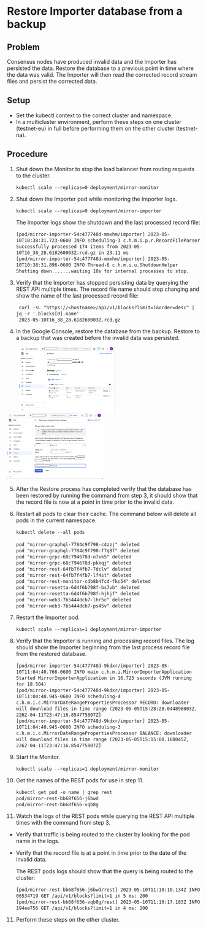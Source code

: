 # Restore Importer database from a backup

## Problem

Consensus nodes have produced invalid data and the Importer has persisted the data. Restore the database to a previous point in time where the data was valid. The Importer will then read the corrected record stream files and persist the corrected data. 

## Setup
* Set the kubectl context to the correct cluster and namespace. 
* In a multicluster environment, perform these steps on one cluster (testnet-eu) in full before performing them on the other cluster (testnet-na).


## Procedure

1. Shut down the Monitor to stop the load balancer from routing requests to the cluster.
    
    ```shell
    kubectl scale --replicas=0 deployment/mirror-monitor
    ```  

2. Shut down the Importer pod while monitoring the Importer logs.

   ```shell
   kubectl scale --replicas=0 deployment/mirror-importer
   ```

   The Importer logs show the shutdown and the last processed record file: 
   ```shell
   [pod/mirror-importer-54c477748d-mmxhm/importer] 2023-05-10T10:38:31.723-0600 INFO scheduling-3 c.h.m.i.p.r.RecordFileParser Successfully processed 174 items from 2023-05-10T16_38_28.618260003Z.rcd.gz in 23.11 ms
   [pod/mirror-importer-54c477748d-mmxhm/importer] 2023-05-10T10:38:31.896-0600 INFO Thread-6 c.h.m.i.u.ShutdownHelper Shutting down.......waiting 10s for internal processes to stop.
   ```

3. Verify that the Importer has stopped persisting data by querying the REST API multiple times. The record file name should stop changing and show the name of the last processed record file:

   ```shell
    curl -sL "https://<hostname>/api/v1/blocks?limit=1&order=desc" | jq -r '.blocks[0].name'
    2023-05-10T16_38_28.618260003Z.rcd.gz
   ``` 

4. In the Google Console, restore the database from the backup. Restore to a backup that was created before the invalid data was persisted. 

&nbsp;&nbsp;&nbsp;&nbsp;&nbsp;&nbsp;&nbsp;&nbsp;[<img src="backup1.png" width="250"/>](backup1.png "Google Cloud Backups")
[<img src="backup2.png" width="250"/>](backup2.png "Restore from Backup")

5. After the Restore process has completed verify that the database has been restored by running the command from step 3, it should show that the record file is now at a point in time prior to the invalid data.

6. Restart all pods to clear their cache. The command below will delete all pods in the current namespace.
 
   ```shell
   kubectl delete --all pods
   
   pod "mirror-graphql-7784c9f798-c4zzj" deleted
   pod "mirror-graphql-7784c9f798-f7q8f" deleted
   pod "mirror-grpc-68c794678d-n7xk5" deleted
   pod "mirror-grpc-68c794678d-pkkqj" deleted
   pod "mirror-rest-64fb7f4fb7-7dclv" deleted
   pod "mirror-rest-64fb7f4fb7-lf4st" deleted
   pod "mirror-rest-monitor-cdb8b4fcd-fkc54" deleted
   pod "mirror-rosetta-6d4f6b798f-bs7vb" deleted
   pod "mirror-rosetta-6d4f6b798f-hjhjf" deleted
   pod "mirror-web3-7b5444dcb7-lhr5c" deleted
   pod "mirror-web3-7b5444dcb7-ps45v" deleted
    ```

7. Restart the Importer pod.

   ```shell
   kubectl scale --replicas=1 deployment/mirror-importer
   ```

8. Verify that the Importer is running and processing record files. The log should show the Importer beginning from the last process record file from the restored database.

   ```shell
   [pod/mirror-importer-54c477748d-9kdxr/importer] 2023-05-10T11:04:40.766-0600 INFO main c.h.m.i.MirrorImporterApplication Started MirrorImporterApplication in 16.723 seconds (JVM running for 18.504)
   [pod/mirror-importer-54c477748d-9kdxr/importer] 2023-05-10T11:04:40.945-0600 INFO scheduling-4 c.h.m.i.c.MirrorDateRangePropertiesProcessor RECORD: downloader will download files in time range (2023-05-05T15:28:28.044896003Z, 2262-04-11T23:47:16.854775807Z]
   [pod/mirror-importer-54c477748d-9kdxr/importer] 2023-05-10T11:04:40.945-0600 INFO scheduling-3 c.h.m.i.c.MirrorDateRangePropertiesProcessor BALANCE: downloader will download files in time range (2023-05-05T15:15:00.168045Z, 2262-04-11T23:47:16.854775807Z]
   ```
   
9. Start the Monitor. 

    ```shell
    kubectl scale --replicas=1 deployment/mirror-monitor
    ```
10. Get the names of the REST pods for use in step 11.

    ```shell
    kubectl get pod -o name | grep rest
    pod/mirror-rest-bb68f656-j6bwd
    pod/mirror-rest-bb68f656-vqb8g
    ```

11. Watch the logs of the REST pods while querying the REST API multiple times with the command from step 3. 

- Verify that traffic is being routed to the cluster by looking for the pod name in the logs.
- Verify that the record file is at a point in time prior to the date of the invalid data.


   The REST pods logs should show that the query is being routed to the cluster: 
   ```shell
   [pod/mirror-rest-bb68f656-j6bwd/rest] 2023-05-10T11:10:10.134Z INFO 06534719 GET /api/v1/blocks?limit=1 in 5 ms: 200
   [pod/mirror-rest-bb68f656-vqb8g/rest] 2023-05-10T11:10:17.183Z INFO 194ee756 GET /api/v1/blocks?limit=1 in 4 ms: 200
   ```

11. Perform these steps on the other cluster.